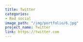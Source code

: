 ```yaml
---
title: Twitter
categories:
- Red social
image_path: "/img/portfolio/6.jpg"
project_name: Twitter
link: https://twitter.com
---
```


